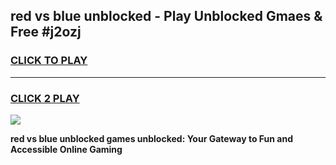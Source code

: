 
## red vs blue unblocked - Play Unblocked Gmaes & Free #j2ozj
<h3>
<a href="https://news.freeplayer.one?title=red_vs_blue_unblocked&ref=24F">CLICK TO PLAY</a></h3>
<hr>

<h3>
<a href="https://news.freeplayer.one?title=red_vs_blue_unblocked&ref=24F">CLICK 2 PLAY</a>
  
</h3>

<a href="https://news.freeplayer.one?title=red_vs_blue_unblocked&ref=24F/"><img src="https://clearcache.store/games.png"></a>


**red vs blue unblocked games unblocked: Your Gateway to Fun and Accessible Online Gaming**
